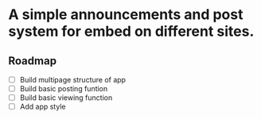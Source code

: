 # A simple announcements and post system for embed on different sites.

## Roadmap
- [ ] Build multipage structure of app
- [ ] Build basic posting funtion
- [ ] Build basic viewing function
- [ ] Add app style